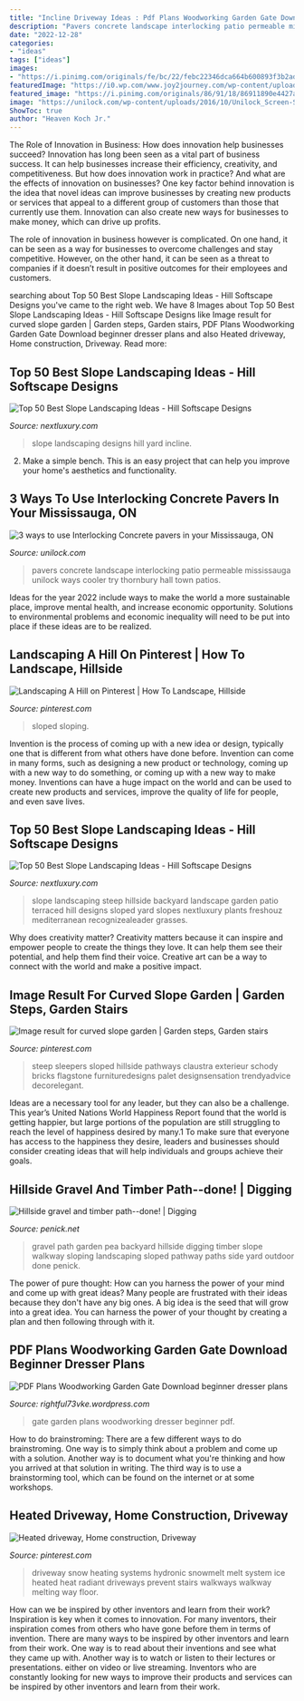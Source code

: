 ```yaml
---
title: "Incline Driveway Ideas : Pdf Plans Woodworking Garden Gate Download Beginner Dresser Plans"
description: "Pavers concrete landscape interlocking patio permeable mississauga unilock ways cooler try thornbury hall town patios"
date: "2022-12-28"
categories:
- "ideas"
tags: ["ideas"]
images:
- "https://i.pinimg.com/originals/fe/bc/22/febc22346dca664b600893f3b2ad00b7.jpg"
featuredImage: "https://i0.wp.com/www.joy2journey.com/wp-content/uploads/2013/06/Garden-gate.jpg"
featured_image: "https://i.pinimg.com/originals/86/91/18/86911890e4427a81b74a98f81a83f7c3.jpg"
image: "https://unilock.com/wp-content/uploads/2016/10/Unilock_Screen-Shot-2016-10-25-at-11.16.30-AM.png"
ShowToc: true
author: "Heaven Koch Jr."
---
```



The Role of Innovation in Business: How does innovation help businesses succeed?
Innovation has long been seen as a vital part of business success. It can help businesses increase their efficiency, creativity, and competitiveness. But how does innovation work in practice? And what are the effects of innovation on businesses?
One key factor behind innovation is the idea that novel ideas can improve businesses by creating new products or services that appeal to a different group of customers than those that currently use them. Innovation can also create new ways for businesses to make money, which can drive up profits.

The role of innovation in business however is complicated. On one hand, it can be seen as a way for businesses to overcome challenges and stay competitive. However, on the other hand, it can be seen as a threat to companies if it doesn’t result in positive outcomes for their employees and customers.

	

		
searching about Top 50 Best Slope Landscaping Ideas - Hill Softscape Designs you've came to the right web. We have 8 Images about Top 50 Best Slope Landscaping Ideas - Hill Softscape Designs like Image result for curved slope garden | Garden steps, Garden stairs, PDF Plans Woodworking Garden Gate Download beginner dresser plans and also Heated driveway, Home construction, Driveway. Read more:
		
    
## Top 50 Best Slope Landscaping Ideas - Hill Softscape Designs

<img loading=lazy src="http://nextluxury.com/wp-content/uploads/home-exterior-designs-slope-landscaping.jpg" onerror="this.onerror=null;this.src='https://tse2.mm.bing.net/th?id=OIP.ZnVE0NTFl2u9oCvdT2zLowAAAA&amp;pid=15.1';" alt="Top 50 Best Slope Landscaping Ideas - Hill Softscape Designs">

_Source: nextluxury.com_

>slope landscaping designs hill yard incline. 

	

2. Make a simple bench. This is an easy project that can help you improve your home's aesthetics and functionality. 

    
## 3 Ways To Use Interlocking Concrete Pavers In Your Mississauga, ON

<img loading=lazy src="https://unilock.com/wp-content/uploads/2016/10/Unilock_Screen-Shot-2016-10-25-at-11.16.30-AM.png" onerror="this.onerror=null;this.src='https://tse2.mm.bing.net/th?id=OIP.X4bjBcJi-tN_1nHG1ggiDwHaEi&amp;pid=15.1';" alt="3 ways to use Interlocking Concrete pavers in your Mississauga, ON">

_Source: unilock.com_

>pavers concrete landscape interlocking patio permeable mississauga unilock ways cooler try thornbury hall town patios. 

	

Ideas for the year 2022 include ways to make the world a more sustainable place, improve mental health, and increase economic opportunity. Solutions to environmental problems and economic inequality will need to be put into place if these ideas are to be realized.

    
## Landscaping A Hill On Pinterest | How To Landscape, Hillside

<img loading=lazy src="https://i.pinimg.com/originals/fe/bc/22/febc22346dca664b600893f3b2ad00b7.jpg" onerror="this.onerror=null;this.src='https://tse1.mm.bing.net/th?id=OIP.a4-UGpq0GxmFwkn4v5qDGAHaF-&amp;pid=15.1';" alt="Landscaping A Hill on Pinterest | How To Landscape, Hillside">

_Source: pinterest.com_

>sloped sloping. 

	

Invention is the process of coming up with a new idea or design, typically one that is different from what others have done before. Invention can come in many forms, such as designing a new product or technology, coming up with a new way to do something, or coming up with a new way to make money. Inventions can have a huge impact on the world and can be used to create new products and services, improve the quality of life for people, and even save lives.

    
## Top 50 Best Slope Landscaping Ideas - Hill Softscape Designs

<img loading=lazy src="http://nextluxury.com/wp-content/uploads/magnificent-slope-landscaping-design-ideas.jpg" onerror="this.onerror=null;this.src='https://tse3.mm.bing.net/th?id=OIP.z-jvqwtimj_2wIKdHVR7twHaE7&amp;pid=15.1';" alt="Top 50 Best Slope Landscaping Ideas - Hill Softscape Designs">

_Source: nextluxury.com_

>slope landscaping steep hillside backyard landscape garden patio terraced hill designs sloped yard slopes nextluxury plants freshouz mediterranean recognizealeader grasses. 

	

Why does creativity matter?
Creativity matters because it can inspire and empower people to create the things they love. It can help them see their potential, and help them find their voice. Creative art can be a way to connect with the world and make a positive impact.

    
## Image Result For Curved Slope Garden | Garden Steps, Garden Stairs

<img loading=lazy src="https://i.pinimg.com/originals/86/91/18/86911890e4427a81b74a98f81a83f7c3.jpg" onerror="this.onerror=null;this.src='https://tse3.mm.bing.net/th?id=OIP.iOepPHffXBIjZYiGHYoYMwHaJv&amp;pid=15.1';" alt="Image result for curved slope garden | Garden steps, Garden stairs">

_Source: pinterest.com_

>steep sleepers sloped hillside pathways claustra exterieur schody bricks flagstone furnituredesigns palet designsensation trendyadvice decorelegant. 

	

Ideas are a necessary tool for any leader, but they can also be a challenge. This year’s United Nations World Happiness Report found that the world is getting happier, but large portions of the population are still struggling to reach the level of happiness desired by many.1 To make sure that everyone has access to the happiness they desire, leaders and businesses should consider creating ideas that will help individuals and groups achieve their goals.

    
## Hillside Gravel And Timber Path--done! | Digging

<img loading=lazy src="http://www.penick.net/digging/images/2010_06_22/Side_Path_After1.JPG" onerror="this.onerror=null;this.src='https://tse3.mm.bing.net/th?id=OIP.T83Bgx2AfDXxduqGW0od2QHaJ2&amp;pid=15.1';" alt="Hillside gravel and timber path--done! | Digging">

_Source: penick.net_

>gravel path garden pea backyard hillside digging timber slope walkway sloping landscaping sloped pathway paths side yard outdoor done penick. 

	

The power of pure thought: How can you harness the power of your mind and come up with great ideas?
Many people are frustrated with their ideas because they don't have any big ones. A big idea is the seed that will grow into a great idea. You can harness the power of your thought by creating a plan and then following through with it.

    
## PDF Plans Woodworking Garden Gate Download Beginner Dresser Plans

<img loading=lazy src="https://i0.wp.com/www.joy2journey.com/wp-content/uploads/2013/06/Garden-gate.jpg" onerror="this.onerror=null;this.src='https://tse1.mm.bing.net/th?id=OIP.UxSBQwgEM0Owc7BIgfrHAgHaEo&amp;pid=15.1';" alt="PDF Plans Woodworking Garden Gate Download beginner dresser plans">

_Source: rightful73vke.wordpress.com_

>gate garden plans woodworking dresser beginner pdf. 

	

How to do brainstroming:
There are a few different ways to do brainstroming. One way is to simply think about a problem and come up with a solution. Another way is to document what you're thinking and how you arrived at that solution in writing. The third way is to use a brainstorming tool, which can be found on the internet or at some workshops.

    
## Heated Driveway, Home Construction, Driveway

<img loading=lazy src="https://i.pinimg.com/736x/44/67/05/446705412542b7f2788a9688591c2204--walkways-driveways.jpg" onerror="this.onerror=null;this.src='https://tse3.mm.bing.net/th?id=OIP.lR-dNcqP1BZr5nhb4iOmIAHaJ3&amp;pid=15.1';" alt="Heated driveway, Home construction, Driveway">

_Source: pinterest.com_

>driveway snow heating systems hydronic snowmelt melt system ice heated heat radiant driveways prevent stairs walkways walkway melting way floor. 

	

How can we be inspired by other inventors and learn from their work?
Inspiration is key when it comes to innovation. For many inventors, their inspiration comes from others who have gone before them in terms of invention. There are many ways to be inspired by other inventors and learn from their work. One way is to read about their inventions and see what they came up with. Another way is to watch or listen to their lectures or presentations. either on video or live streaming. Inventors who are constantly looking for new ways to improve their products and services can be inspired by other inventors and learn from their work.

